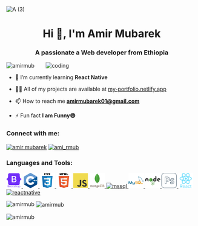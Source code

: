 ![A (3)](https://github.com/user-attachments/assets/1f73dd72-07c8-494e-b0ad-a0a0cf864610)


<h1 align="center">Hi 👋, I'm Amir Mubarek</h1>
<h3 align="center">A passionate a Web developer from Ethiopia</h3>
<img align="right" alt="coding" width="400px" src="https://as1.ftcdn.net/v2/jpg/10/04/21/54/1000_F_1004215499_v2M0f1XpEQuFJQyI8qy82N0oExck8gyS.jpg">

<p align="left"> <img src="https://komarev.com/ghpvc/?username=amirmub&label=Profile%20views&color=0e75b6&style=flat" alt="amirmub" /> </p>

- 🌱 I’m currently learning **React Native**

- 👨‍💻 All of my projects are available at [my-portfolio.netlify.app](https://my-portfolio.netlify.app)

- 📫 How to reach me **amirmubarek01@gmail.com**

- ⚡ Fun fact **I am Funny😄**

<h3 align="left">Connect with me:</h3>
<p align="left">
<a href="https://linkedin.com/in/Amir Mubarek" target="blank"><img align="center" src="https://raw.githubusercontent.com/rahuldkjain/github-profile-readme-generator/master/src/images/icons/Social/linked-in-alt.svg" alt="amir mubarek" height="30" width="40" /></a>
<a href="https://instagram.com/ami_rmub" target="blank"><img align="center" src="https://raw.githubusercontent.com/rahuldkjain/github-profile-readme-generator/master/src/images/icons/Social/instagram.svg" alt="ami_rmub" height="30" width="40" /></a>
</p>

<h3 align="left">Languages and Tools:</h3>
<p align="left"> <a href="https://getbootstrap.com" target="_blank" rel="noreferrer"> <img src="https://raw.githubusercontent.com/devicons/devicon/master/icons/bootstrap/bootstrap-plain-wordmark.svg" alt="bootstrap" width="40" height="40"/> </a> <a href="https://www.w3schools.com/cpp/" target="_blank" rel="noreferrer"> <img src="https://raw.githubusercontent.com/devicons/devicon/master/icons/cplusplus/cplusplus-original.svg" alt="cplusplus" width="40" height="40"/> </a> <a href="https://www.w3schools.com/css/" target="_blank" rel="noreferrer"> <img src="https://raw.githubusercontent.com/devicons/devicon/master/icons/css3/css3-original-wordmark.svg" alt="css3" width="40" height="40"/> </a> <a href="https://www.w3.org/html/" target="_blank" rel="noreferrer"> <img src="https://raw.githubusercontent.com/devicons/devicon/master/icons/html5/html5-original-wordmark.svg" alt="html5" width="40" height="40"/> </a> <a href="https://developer.mozilla.org/en-US/docs/Web/JavaScript" target="_blank" rel="noreferrer"> <img src="https://raw.githubusercontent.com/devicons/devicon/master/icons/javascript/javascript-original.svg" alt="javascript" width="40" height="40"/> </a> <a href="https://www.mongodb.com/" target="_blank" rel="noreferrer"> <img src="https://raw.githubusercontent.com/devicons/devicon/master/icons/mongodb/mongodb-original-wordmark.svg" alt="mongodb" width="40" height="40"/> </a> <a href="https://www.microsoft.com/en-us/sql-server" target="_blank" rel="noreferrer"> <img src="https://www.svgrepo.com/show/303229/microsoft-sql-server-logo.svg" alt="mssql" width="40" height="40"/> </a> <a href="https://www.mysql.com/" target="_blank" rel="noreferrer"> <img src="https://raw.githubusercontent.com/devicons/devicon/master/icons/mysql/mysql-original-wordmark.svg" alt="mysql" width="40" height="40"/> </a> <a href="https://nodejs.org" target="_blank" rel="noreferrer"> <img src="https://raw.githubusercontent.com/devicons/devicon/master/icons/nodejs/nodejs-original-wordmark.svg" alt="nodejs" width="40" height="40"/> </a> <a href="https://www.photoshop.com/en" target="_blank" rel="noreferrer"> <img src="https://raw.githubusercontent.com/devicons/devicon/master/icons/photoshop/photoshop-line.svg" alt="photoshop" width="40" height="40"/> </a> <a href="https://reactjs.org/" target="_blank" rel="noreferrer"> <img src="https://raw.githubusercontent.com/devicons/devicon/master/icons/react/react-original-wordmark.svg" alt="react" width="40" height="40"/> </a> <a href="https://reactnative.dev/" target="_blank" rel="noreferrer"> <img src="https://reactnative.dev/img/header_logo.svg" alt="reactnative" width="40" height="40"/> </a> </p>




<p><img align="left" src="https://github-readme-stats.vercel.app/api/top-langs?username=amirmub&show_icons=true&locale=en&layout=compact" alt="amirmub" /></p>

<p>&nbsp;<img align="center" src="https://github-readme-stats.vercel.app/api?username=amirmub&show_icons=true&locale=en" alt="amirmub" /></p>

<p><img align="center" src="https://github-readme-streak-stats.herokuapp.com/?user=amirmub&" alt="amirmub"/></p>
